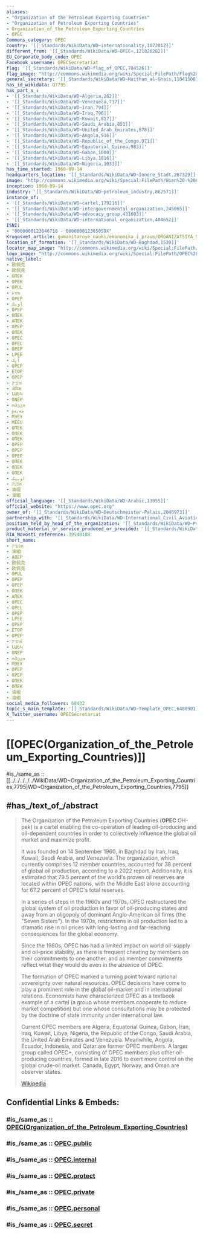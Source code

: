 ```yaml
---
aliases:
- "Organization of the Petroleum Exporting Countries"
- "Organization of Petroleum Exporting Countries"
- Organization_of_the_Petroleum_Exporting_Countries
- OPEC
Commons_category: OPEC
country: '[[_Standards/WikiData/WD~internationality,1072012]]'
different_from: '[[_Standards/WikiData/WD~OPEC+,121826282]]'
EU_Corporate_body_code: OPEC
Facebook_username: OPECSecretariat
flag: '[[_Standards/WikiData/WD~flag_of_OPEC,784526]]'
flag_image: "http://commons.wikimedia.org/wiki/Special:FilePath/Flag%20of%20OPEC.svg"
general_secretary: '[[_Standards/WikiData/WD~Haitham_al-Ghais,110415087]]'
has_id_wikidata: Q7795
has_part_s_:
- '[[_Standards/WikiData/WD~Algeria,262]]'
- '[[_Standards/WikiData/WD~Venezuela,717]]'
- '[[_Standards/WikiData/WD~Iran,794]]'
- '[[_Standards/WikiData/WD~Iraq,796]]'
- '[[_Standards/WikiData/WD~Kuwait,817]]'
- '[[_Standards/WikiData/WD~Saudi_Arabia,851]]'
- '[[_Standards/WikiData/WD~United_Arab_Emirates,878]]'
- '[[_Standards/WikiData/WD~Angola,916]]'
- '[[_Standards/WikiData/WD~Republic_of_the_Congo,971]]'
- '[[_Standards/WikiData/WD~Equatorial_Guinea,983]]'
- '[[_Standards/WikiData/WD~Gabon,1000]]'
- '[[_Standards/WikiData/WD~Libya,1016]]'
- '[[_Standards/WikiData/WD~Nigeria,1033]]'
has_time_started: 1960-09-14
headquarters_location: '[[_Standards/WikiData/WD~Innere_Stadt,267329]]'
image: "http://commons.wikimedia.org/wiki/Special:FilePath/Wien%20-%20OPEC-Zentrale%20%28a%29.JPG"
inception: 1960-09-14
industry: '[[_Standards/WikiData/WD~petroleum_industry,862571]]'
instance_of:
- '[[_Standards/WikiData/WD~cartel,179216]]'
- '[[_Standards/WikiData/WD~intergovernmental_organization,245065]]'
- '[[_Standards/WikiData/WD~advocacy_group,431603]]'
- '[[_Standards/WikiData/WD~international_organization,484652]]'
ISNI:
- "0000000123646718 - 000000012365059X"
Krugosvet_article: gumanitarnye_nauki/ekonomika_i_pravo/ORGANIZATSIYA_STRAN-EKSPORTEROV_NEFTI_OPEK_.html
location_of_formation: '[[_Standards/WikiData/WD~Baghdad,1530]]'
locator_map_image: "http://commons.wikimedia.org/wiki/Special:FilePath/OPEC.svg"
logo_image: "http://commons.wikimedia.org/wiki/Special:FilePath/OPEC%20Logo.svg"
native_label:
- 欧佩克
- 歐佩克
- ОПЕК
- OPEK
- OPUL
- ኦፔክ
- OPEP
- أوبك
- OPEP
- ОПЕК
- АПЕК
- OPEP
- ΟΠΕΚ
- OPEC
- OPEL
- OPEP
- LPEE
- اُپِک
- OPEP
- ETOP
- OPEP
- אופ״ק
- ओपेक
- ՆԱԵԿ
- ONEP
- ოპეკი
- مەيەۇ
- МЭЕҰ
- MÉEU
- ОПЕК
- ОПЕК
- ОПЕК
- OPEP
- OPEP
- OPEP
- ОПЕК
- ОПЕК
- ОПЕК
- اوپیک
- אפעק
- 油组
- 油組
official_language: '[[_Standards/WikiData/WD~Arabic,13955]]'
official_website: "https://www.opec.org"
owner_of: '[[_Standards/WikiData/WD~Deutschmeister-Palais,2046973]]'
partnership_with: '[[_Standards/WikiData/WD~International_Civil_Aviation_Organization,125761]]'
position_held_by_head_of_the_organization: '[[_Standards/WikiData/WD~President_of_OPEC,108861095]]'
product_material_or_service_produced_or_provided: '[[_Standards/WikiData/WD~petroleum,22656]]'
RIA_Novosti_reference: 39540188
short_name:
- אָפּע״ק
- 油組
- ABEP
- 歐佩克
- 欧佩克
- OPUL
- OPEP
- OPEP
- ОПЕК
- АПЕК
- OPEC
- OPEL
- OPEP
- LPEE
- OPEP
- ETOP
- OPEP
- אופ״ק
- ՆԱԵԿ
- ONEP
- ოპეკი
- МЭЕҰ
- OPEP
- OPEP
- ОПЕК
- ОПЕК
- 油组
- 油組
social_media_followers: 68432
topic_s_main_template: '[[_Standards/WikiData/WD~Template_OPEC,6480901]]'
X_Twitter_username: OPECSecretariat
---
```


# [[OPEC(Organization_of_the_Petroleum_Exporting_Countries)]] 

#is_/same_as :: [[../../../../../WikiData/WD~Organization_of_the_Petroleum_Exporting_Countries,7795|WD~Organization_of_the_Petroleum_Exporting_Countries,7795]] 

## #has_/text_of_/abstract 

> The Organization of the Petroleum Exporting Countries (**OPEC** OH-pek) 
> is a cartel enabling the co-operation of leading oil-producing and oil-dependent countries 
> in order to collectively influence the global oil market and maximize profit. 
> 
> It was founded on 14 September 1960, in Baghdad by Iran, Iraq, Kuwait, Saudi Arabia, and Venezuela. 
> The organization, which currently comprises 12 member countries, 
> accounted for 38 percent of global oil production, according to a 2022 report. 
> Additionally, it is estimated that 79.5 percent of the world's proven oil reserves 
> are located within OPEC nations, 
> with the Middle East alone accounting for 67.2 percent of OPEC's total reserves.
>
> In a series of steps in the 1960s and 1970s, OPEC restructured the global system of oil production 
> in favor of oil-producing states and away from an oligopoly of dominant Anglo-American oil firms 
> (the "Seven Sisters"). 
> In the 1970s, restrictions in oil production led to a dramatic rise in oil prices 
> with long-lasting and far-reaching consequences for the global economy. 
> 
> Since the 1980s, OPEC has had a limited impact on world oil-supply and oil-price stability, 
> as there is frequent cheating by members on their commitments to one another, 
> and as member commitments reflect what they would do even in the absence of OPEC. 
>
> The formation of OPEC marked a turning point toward national sovereignty over natural resources. 
> OPEC decisions have come to play a prominent role in the global oil-market and in international relations. Economists have characterized OPEC as a textbook example of a cartel
> (a group whose members cooperate to reduce market competition) 
> but one whose consultations may be protected by the doctrine of state immunity under international law.
>
> Current OPEC members are Algeria, Equatorial Guinea, Gabon, Iran, Iraq, Kuwait, Libya, Nigeria, the Republic of the Congo, Saudi Arabia, the United Arab Emirates and Venezuela. Meanwhile, Angola, Ecuador, Indonesia, and Qatar are former OPEC members. A larger group called OPEC+, consisting of OPEC members plus other oil-producing countries,  formed in late 2016 to exert more control on the global crude-oil market. Canada, Egypt, Norway, and Oman are observer states.
>
> [Wikipedia](https://en.wikipedia.org/wiki/OPEC)


## Confidential Links & Embeds: 

### #is_/same_as :: [OPEC(Organization_of_the_Petroleum_Exporting_Countries)](OPEC(Organization_of_the_Petroleum_Exporting_Countries).md) 

### #is_/same_as :: [OPEC.public](/_public/International/OPEC.public.md) 

### #is_/same_as :: [OPEC.internal](/_internal/International/OPEC.internal.md) 

### #is_/same_as :: [OPEC.protect](/_protect/International/OPEC.protect.md) 

### #is_/same_as :: [OPEC.private](/_private/International/OPEC.private.md) 

### #is_/same_as :: [OPEC.personal](/_personal/International/OPEC.personal.md) 

### #is_/same_as :: [OPEC.secret](/_secret/International/OPEC.secret.md)

